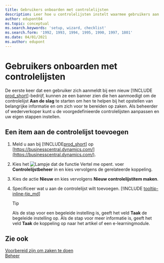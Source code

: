 ```yaml
---
title: Gebruikers onboarden met controlelijsten
description: Leer hoe u controlelijsten instelt waarmee gebruikers aan de slag kunnen gaan in Business Central.
author: edupont04
ms.topic: conceptual
ms.search.keywords: 'setup, wizard, checklist'
ms.search.form: '1992, 1993, 1994, 1995, 1990, 1997, 1801'
ms.date: 04/01/2021
ms.author: edupont
---
```

# Gebruikers onboarden met controlelijsten

De eerste keer dat een gebruiker zich aanmeldt bij een nieuw [!INCLUDE [prod_short](includes/prod_short.md)]-bedrijf, kunnen ze een banner zien die hen aanmoedigt om de controlelijst **Aan de slag** te starten om hen te helpen bij het opstellen van belangrijke informatie en om zich voor te bereiden op zaken. Als beheerder of wederverkoper kunt u de voorgedefinieerde controlelijsten aanpassen en uw eigen stappen instellen.

## Een item aan de controlelijst toevoegen

1. Meld u aan bij [!INCLUDE[prod_short](includes/prod_short.md)] op [https://businesscentral.dynamics.com/](https://businesscentral.dynamics.com/).

2. Kies het ![Lampje dat de functie Vertel me opent.](media/ui-search/search_small.png "Vertel me wat u wilt doen") voer **Controlelijstbeheer** in en kies vervolgens de gerelateerde koppeling.  

3. Kies de actie **Nieuw** en kies vervolgens **Nieuw controlelijstitem maken**.  

4. Specificeer wat u aan de controlelijst wilt toevoegen. [!INCLUDE [tooltip-inline-tip_md](includes/tooltip-inline-tip_md.md)]

    > [!TIP]
    > Als de stap voor een begeleide instelling is, geeft het veld **Taak** de begeleide instelling op. Als de stap voor meer informatie is, geeft het veld **Taak** de koppeling op naar het artikel of een e-learningmodule.

## Zie ook

[Voorbereid zijn om zaken te doen](ui-get-ready-business.md)  
[Beheer](admin-setup-and-administration.md)  
